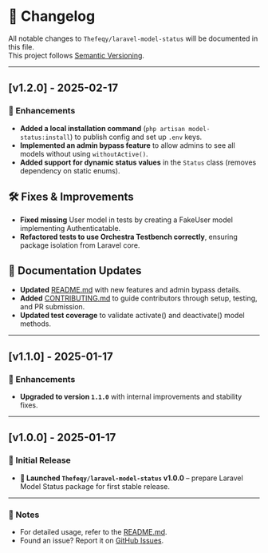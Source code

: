 # 📜 Changelog

All notable changes to `Thefeqy/laravel-model-status` will be documented in this file.  
This project follows [Semantic Versioning](https://semver.org/).

---

## [v1.2.0] - 2025-02-17
### 🚀 Enhancements
- **Added a local installation command** (`php artisan model-status:install`) to publish config and set up `.env` keys.
- **Implemented an admin bypass feature** to allow admins to see all models without using `withoutActive()`.
- **Added support for dynamic status values** in the `Status` class (removes dependency on static enums).

## 🛠 Fixes & Improvements

- **Fixed missing** User model in tests by creating a FakeUser model implementing Authenticatable.
- **Refactored tests to use Orchestra Testbench correctly**, ensuring package isolation from Laravel core.

## 📝 Documentation Updates
- **Updated** [README.md](README.md) with new features and admin bypass details.
- **Added** [CONTRIBUTING.md](CONTRIBUTING.md) to guide contributors through setup, testing, and PR submission.
- **Updated test coverage** to validate activate() and deactivate() model methods.

---

## [v1.1.0] - 2025-01-17
### 🚀 Enhancements
- **Upgraded to version `1.1.0`** with internal improvements and stability fixes.

---

## [v1.0.0] - 2025-01-17
### 🎉 Initial Release
- **🚀 Launched `Thefeqy/laravel-model-status` v1.0.0** – prepare Laravel Model Status package for first stable release.

---

### 📌 Notes
- For detailed usage, refer to the [README.md](README.md).
- Found an issue? Report it on [GitHub Issues](https://github.com/thefeqy/laravel-model-status/issues).
